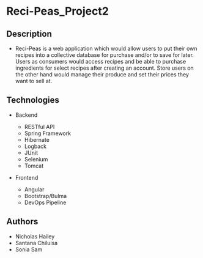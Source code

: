 Reci-Peas_Project2
================================

Description
-----------------------------------
  - Reci-Peas is a web application which would allow users to put their own recipes into a collective database for purchase and/or to save for later.  Users as consumers would access recipes and be able to purchase ingredients for select recipes after creating an account.  Store users on the other hand would manage their produce and set their prices they want to sell at.

Technologies
------------------------------
- Backend
  - RESTful API
  - Spring Framework
  - Hibernate
  - Logback
  - JUnit
  - Selenium
  - Tomcat

- Frontend
  - Angular
  - Bootstrap/Bulma
  - DevOps Pipeline

Authors
-----------------------------------
- Nicholas Hailey
- Santana Chiluisa
- Sonia Sam
